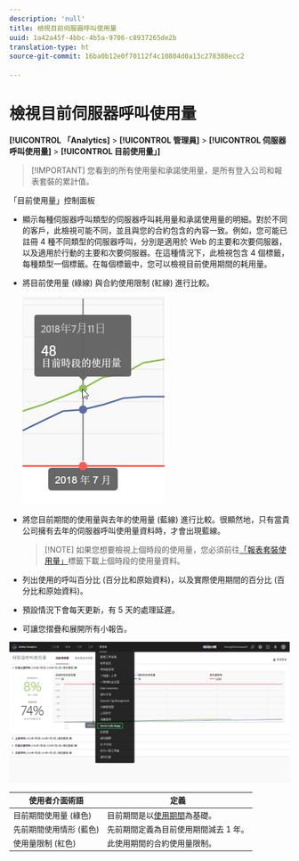 ```yaml
---
description: 'null'
title: 檢視目前伺服器呼叫使用量
uuid: 1a42a45f-4bbc-4b5a-9706-c8937265de2b
translation-type: ht
source-git-commit: 16ba0b12e0f70112f4c10804d0a13c278388ecc2

---
```



# 檢視目前伺服器呼叫使用量

**[!UICONTROL 「Analytics]** &gt; **[!UICONTROL 管理員]** &gt; **[!UICONTROL 伺服器呼叫使用量]** &gt; **[!UICONTROL 目前使用量」]**

> [!IMPORTANT] 您看到的所有使用量和承諾使用量，是所有登入公司和報表套裝的累計值。

「目前使用量」控制面板

* 顯示每種伺服器呼叫類型的伺服器呼叫耗用量和承諾使用量的明細。對於不同的客戶，此檢視可能不同，並且與您的合約包含的內容一致。例如，您可能已註冊 4 種不同類型的伺服器呼叫，分別是適用於 Web 的主要和次要伺服器，以及適用於行動的主要和次要伺服器。在這種情況下，此檢視包含 4 個標籤，每種類型一個標籤。在每個標籤中，您可以檢視目前使用期間的耗用量。
* 將目前使用量 (綠線) 與合約使用限制 (紅線) 進行比較。

   ![](assets/current_period.png)

* 將您目前期間的使用量與去年的使用量 (藍線) 進行比較。很顯然地，只有當貴公司擁有去年的伺服器呼叫使用量資料時，才會出現藍線。

   > [!NOTE] 如果您想要檢視上個時段的使用量，您必須前往[「報表套裝使用量」](/help/admin/c-server-call-usage/report-suite-usage.md)標籤下載上個時段的使用量資料。

* 列出使用的呼叫百分比 (百分比和原始資料)，以及實際使用期間的百分比 (百分比和原始資料)。
* 預設情況下會每天更新，有 5 天的處理延遲。
* 可讓您摺疊和展開所有小報告。

![](assets/server_call_dashboard.png)

| 使用者介面術語 | 定義 |
|---|---|
| 目前期間使用量 (綠色) | 目前期間是以[使用期間](/help/admin/c-server-call-usage/overage-overview.md)為基礎。 |
| 先前期間使用情形 (藍色) | 先前期間定義為目前使用期間減去 1 年。 |
| 使用量限制 (紅色) | 此使用期間的合約使用量限制。 |
